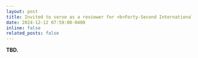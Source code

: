 ```yaml
---
layout: post
title: Invited to serve as a reviewer for <b>Forty-Second International Conference on Machine Learning</b> (<b>ICML’25</b>)!
date: 2024-12-12 07:59:00-0400
inline: false
related_posts: false
---
```


<b> TBD. </b>
